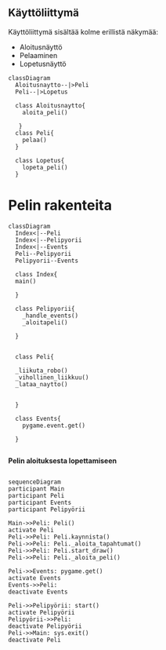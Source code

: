 ## Käyttöliittymä

Käyttöliittymä sisältää kolme erillistä näkymää:

- Aloitusnäyttö
- Pelaaminen
- Lopetusnäyttö

```mermaid
classDiagram
  Aloitusnaytto--|>Peli
  Peli--|>Lopetus
 
  class Aloitusnaytto{
    aloita_peli()
   
   }
  class Peli{
    pelaa()
  }
 
  class Lopetus{
    lopeta_peli()
  }
```

# Pelin rakenteita


```mermaid
classDiagram
  Index<|--Peli
  Index<|--Pelipyorii
  Index<|--Events
  Peli--Pelipyorii
  Pelipyorii--Events
  
  class Index{
  main()

  }

  class Pelipyorii{
    _handle_events()
    _aloitapeli()

  }
  
  
  class Peli{
  
  _liikuta_robo()
  _vihollinen_liikkuu()
  _lataa_naytto()


  }

  class Events{
    pygame.event.get()

  }
 

```



**Pelin aloituksesta lopettamiseen**
```mermaid

sequenceDiagram
participant Main
participant Peli
participant Events
participant Pelipyörii

Main->>Peli: Peli()
activate Peli
Peli->>Peli: Peli.kaynnista()
Peli->>Peli: Peli._aloita_tapahtumat()
Peli->>Peli: Peli.start_draw()
Peli->>Peli: Peli._aloita_peli()

Peli->>Events: pygame.get()
activate Events
Events->>Peli: 
deactivate Events

Peli->>Pelipyörii: start()
activate Pelipyörii
Pelipyörii->>Peli: 
deactivate Pelipyörii
Peli->>Main: sys.exit()
deactivate Peli
```
